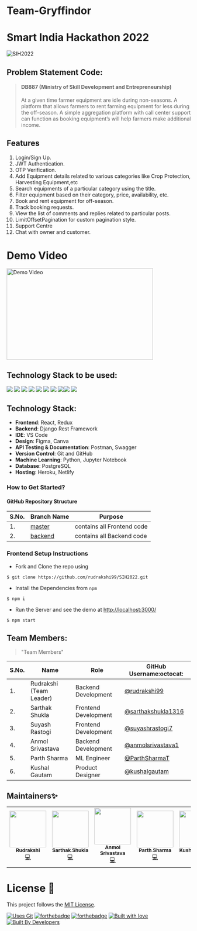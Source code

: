 # Team-Gryffindor
# Smart India Hackathon 2022
![SIH2022](https://user-images.githubusercontent.com/55245862/156772177-691163b0-a0b0-4102-a945-37b4f281e4c4.jpeg)
## Problem Statement Code: 
> #### DB887 (Ministry of Skill Development and Entrepreneurship)
> At a given time farmer equipment are idle during non-seasons. A platform that allows farmers to rent farming equipment for less during the off-season. A simple aggregation platform with call center support can function as booking equipment’s will help farmers make additional income.

## Features

1. Login/Sign Up.
2. JWT Authentication.
3. OTP Verification.
4. Add Equipment details related to various categories like Crop Protection, Harvesting Equipment,etc
5. Search equipments of a particular category using the title.
6. Filter equipment based on their category, price, availability, etc.
7. Book and rent equipment for off-season.
8. Track booking requests.
10. View the list of comments and replies related to particular posts.
11. LimitOffsetPagination for custom pagination style.
12. Support Centre
13. Chat with owner and customer.

# Demo Video

<a href="https://youtu.be/JG91XGtaDck"> <img src="https://user-images.githubusercontent.com/55245862/209521089-a7767feb-cc86-46ed-bc4b-150288d4b60c.png" alt="Demo Video" height='250' width='400'/> </a>


## Technology Stack to be used:

<img src="https://img.shields.io/badge/html5%20-%23E34F26.svg?&style=for-the-badge&logo=html5&logoColor=white"/> <img src="https://img.shields.io/badge/css3%20-%231572B6.svg?&style=for-the-badge&logo=css3&logoColor=white"/> <img src="https://img.shields.io/badge/javascript%20-%23323330.svg?&style=for-the-badge&logo=javascript&logoColor=%23F7DF1E"/> <img src="https://img.shields.io/badge/Tailwind_CSS-38B2AC?style=for-the-badge&logo=tailwind-css&logoColor=white"/>  <img src="https://img.shields.io/badge/React-20232A?style=for-the-badge&logo=react&logoColor=61DAFB"/> <img src="https://img.shields.io/badge/Redux-764ABC?style=for-the-badge&logo=redux&logoColor=white"/> <img src="https://img.shields.io/badge/React_Router-CA4245?style=for-the-badge&logo=react-router&logoColor=white"/>  <img src="https://img.shields.io/badge/markdown-%23000000.svg?&style=for-the-badge&logo=markdown&logoColor=white"/><img src="https://img.shields.io/badge/github%20-%23121011.svg?&style=for-the-badge&logo=github&logoColor=white"/> <img src="https://img.shields.io/badge/Netlify-00C7B7?style=for-the-badge&logo=netlify&logoColor=white"/>

## Technology Stack:
- **Frontend**: React, Redux
- **Backend**: Django Rest Framework
- **IDE**: VS Code
- **Design**: Figma, Canva
- **API Testing & Documentation**: Postman, Swagger
- **Version Control**: Git and GitHub
- **Machine Learning**: Python, Jupyter Notebook
- **Database**: PostgreSQL
- **Hosting**: Heroku, Netlify

### How to Get Started?

#### GitHub Repository Structure


| S.No. | Branch Name                                                                  | Purpose                       |
| ----- | ---------------------------------------------------------------------------- | ----------------------------- |
| 1.    | [master](https://github.com/rudrakshi99/SIH2022/tree/master)                 | contains all Frontend code    |
| 2.    | [backend](https://github.com/rudrakshi99/SIH2022/tree/backend)               | contains all Backend code     |

### Frontend Setup Instructions

- Fork and Clone the repo using
```
$ git clone https://github.com/rudrakshi99/SIH2022.git
```
- Install the Dependencies from `npm`
```
$ npm i
```
- Run the Server and see the demo at [http://localhost:3000/](http://localhost:3000/)
```
$ npm start
```

## Team Members:

> "Team Members"

| S.No. | Name | Role | GitHub Username:octocat: |
| --------------- | --------------- | --------------- | --------------- |
| 1. | Rudrakshi (Team Leader) | Backend Development| [@rudrakshi99](https://github.com/rudrakshi99)  |
| 2. | Sarthak Shukla | Frontend Development | [@sarthakshukla1316](https://github.com/sarthakshukla1316) |
| 3. | Suyash Rastogi | Frontend Development | [@suyashrastogi7](https://github.com/suyashrastogi7) |
| 4. | Anmol Srivastava | Backend Development| [@anmolsrivastava1](https://github.com/anmolsrivastava1)  |
| 5. | Parth Sharma | ML Engineer | [@ParthSharmaT](https://github.com/ParthSharmaT)  |
| 6. | Kushal Gautam | Product Designer | [@kushalgautam](https://github.com/kushalgautam)  |

## Maintainers✨

<table>
  <tbody><tr>
    <td align="center"><a href="https://github.com/rudrakshi99"><img alt="" src="https://avatars.githubusercontent.com/rudrakshi99" width="100px;"><br><sub><b>Rudrakshi</b></sub></a><br><a href="https://github.com/rudrakshi99/SIH2022/commits/backend?author=rudrakshi99" title="Code">💻</a></td>
    <td align="center"><a href="https://github.com/sarthakshukla1316"><img alt="" src="https://avatars.githubusercontent.com/sarthakshukla1316" width="100px;"><br><sub><b>Sarthak Shukla </b></sub></a><br><a href="https://github.com/rudrakshi99/SIH2022/commits?author=sarthakshukla1316" title="Code">💻</a></td>
    <td align="center"><a href="https://github.com/anmolsrivastava1"><img alt="" src="https://avatars.githubusercontent.com/anmolsrivastava1" width="100px;"><br><sub><b>Anmol Srivastava </b></sub></a><br><a href="https://github.com/rudrakshi99/SIH2022/commits/backend?author=anmolsrivastava1" title="Code">💻</a></td>
    <td align="center"><a href="https://github.com/ParthSharmaT"><img alt="" src="https://avatars.githubusercontent.com/ParthSharmaT" width="100px;"><br><sub><b>Parth Sharma </b></sub></a><br><a href="https://github.com/rudrakshi99/SIH2022/commits/vociecallapi" title="Code">💻</a></td>
    <td align="center"><a href="https://github.com/kushalgautam"><img alt="" src="https://avatars.githubusercontent.com/kushalgautam" width="100px;"><br><sub><b>Kushal Gautam </b></sub></a><br><a href="https://github.com/rudrakshi99/SIH2022/" title="Code">💻</a></td>
    <td align="center"><a href="https://github.com/suyashrastogi7"><img alt="" src="https://avatars.githubusercontent.com/suyashrastogi7" width="100px;"><br><sub><b>Suyash Rastogi </b></sub></a><br><a href="https://github.com/rudrakshi99/SIH2022/commits/master?author=suyashrastogi7" title="Code">💻</a></td>
  </tr>
</tbody></table>

# License :memo:

This project follows the [MIT License](https://choosealicense.com/licenses/mit/).

[![Uses Git](https://forthebadge.com/images/badges/uses-git.svg)](https://github.com/rudrakshi99/SIH2022.git) 
[![forthebadge](https://forthebadge.com/images/badges/made-with-javascript.svg)](https://github.com/rudrakshi99/SIH2022.git)
[![forthebadge](https://forthebadge.com/images/badges/made-with-python.svg)](https://github.com/rudrakshi99/SIH2022.git)
[![Built with love](https://forthebadge.com/images/badges/built-with-love.svg)](https://github.com/rudrakshi99/SIH2022.git) [![Built By Developers](https://forthebadge.com/images/badges/built-by-developers.svg)](https://github.com/rudrakshi99/SIH2022.git) 
